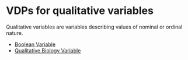 # VDPs for qualitative variables
Qualitative variables are variables describing values of nominal or ordinal nature. 
* [Boolean Variable](boolean)
* [Qualitative Biology Variable](biological)
